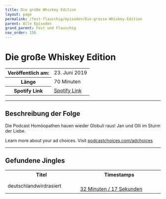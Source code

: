 ```yaml
---
title: Die große Whiskey Edition
layout: page
permalink: /fest-flauschig/episoden/Die-grosse-Whiskey-Edition
parent: Alle Episoden
grand_parent: Fest und Flauschig
nav_order: 156
---
```


# Die große Whiskey Edition
<table class="resp-table dcf-table dcf-table-responsive dcf-table-bordered dcf-table-striped dcf-w-100%">
                    <tbody>
                        <tr>
                            <th scope="row">Veröffentlich am:</th>
                            <td data-label="Veröffentlich am:">23. Juni 2019</td>
                        </tr>
                        <tr>
                            <th scope="row">Länge </th>
                            <td data-label="Länge ">70 Minuten</td>
                        </tr><tr>
                                <th scope="row">Spotify Link</th>
                                <td data-label="Spotify Link"><a href="https://open.spotify.com/episode/5AWC5htfnDV6q8vT1JIAh3">Spotify Link</a></td>
                            </tr></tbody>
                </table>

***

## Beschreibung der Folge

<div>
Die Podcast Homöopathen hauen wieder Globuli raus! Jan und Olli im Sturm der Liebe.<p> </p><p>Learn more about your ad choices. Visit <a href="https://podcastchoices.com/adchoices">podcastchoices.com/adchoices</a></p>  
</div>

***

## Gefundene Jingles

<table style="display: table;">
                                    <tr>
                                        <th class="tableColumnTitle">Titel</th>
                                        <th class="tableColumnTimestamps">Timestamps</th>
                                    </tr>
                                    <tr>
                                <td markdown="span"  class="tableColumnTitle">deutschlandwirdrasiert</td>
                                <td markdown="span" class="tableColumnTimestamps">
                                <br>
                                <a href="https://open.spotify.com/episode/5AWC5htfnDV6q8vT1JIAh3?t=1937">
                                32 Minuten / 17 Sekunden</a>
                                </td></tr></table>